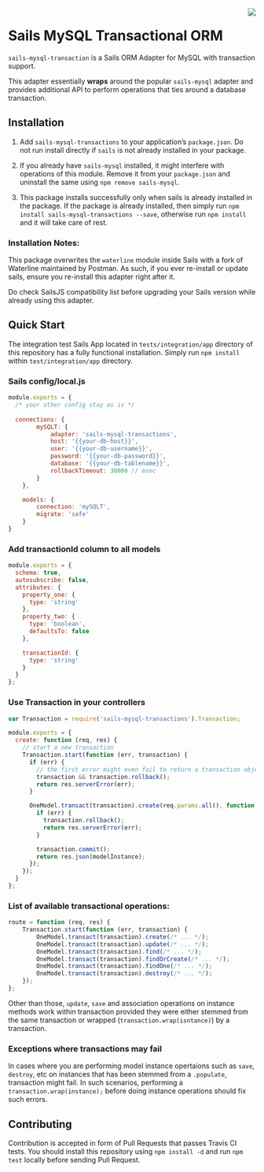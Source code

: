 <img src="https://travis-ci.org/postmanlabs/sails-mysql-transactions.svg?branch=master" align="right" />

# Sails MySQL Transactional ORM

`sails-mysql-transaction` is a Sails ORM Adapter for MySQL with transaction support.

This adapter essentially __wraps__ around the popular `sails-mysql` adapter and provides additional API to perform 
operations that ties around a database transaction.

## Installation

1. Add `sails-mysql-transactions` to your application’s `package.json`. Do not run install directly if `sails` is not 
already installed in your package.


2. If you already have `sails-mysql` installed, it might interfere with operations of this module. Remove it from your 
`package.json` and uninstall the same using `npm remove sails-mysql`.

3. This package installs successfully only when sails is already installed in the package. If the package is already
installed, then simply run `npm install sails-mysql-transactions --save`, otherwise run `npm install` and it will take
care of rest.

### Installation Notes:

This package overwrites the `waterline` module inside Sails with a fork of Waterline maintained by Postman. As such, 
if you ever re-install or update sails, ensure you re-install this adapter right after it. 

Do check SailsJS compatibility list before upgrading your Sails version while already using this adapter.

## Quick Start

The integration test Sails App located in `tests/integration/app` directory of this repository has a fully functional
installation. Simply run `npm install` within `test/integration/app` directory.

### Sails config/local.js

```js
module.exports = {
  /* your other config stay as is */
  
  connections: {
		mySQLT: {
			adapter: 'sails-mysql-transactions',
			host: '{{your-db-host}}',
			user: '{{your-db-username}}',
			password: '{{your-db-password}}',
			database: '{{your-db-tablename}}',
			rollbackTimeout: 30000 // msec
		}
	},

	models: {
		connection: 'mySQLT',
		migrate: 'safe'
	}
}
```

### Add transactionId column to all models

```js
module.exports = {
  schema: true,
  autosubscribe: false,
  attributes: {
    property_one: {
      type: 'string'
    },
    property_two: {
      type: 'boolean',
      defaultsTo: false
    },

    transactionId: {
      type: 'string'
    }
  }
};
```

### Use Transaction in your controllers

```javascript
var Transaction = require('sails-mysql-transactions').Transaction;

module.exports = {
  create: function (req, res) {
    // start a new transaction
    Transaction.start(function (err, transaction) {
      if (err) {
        // the first error might even fail to return a transaction object, so double-check.
        transaction && transaction.rollback();
        return res.serverError(err);
      }

      OneModel.transact(transaction).create(req.params.all(), function (err, modelInstance) {
        if (err) {
          transaction.rollback();
          return res.serverError(err);
        }

        transaction.commit();
        return res.json(modelInstance);
      });
    });
  }
};
```

### List of available transactional operations:

```javascript
route = function (req, res) {
	Transaction.start(function (err, transaction) {
		OneModel.transact(transaction).create(/* ... */);
		OneModel.transact(transaction).update(/* ... */);
		OneModel.transact(transaction).find(/* ... */);
		OneModel.transact(transaction).findOrCreate(/* ... */);
		OneModel.transact(transaction).findOne(/* ... */);
		OneModel.transact(transaction).destroy(/* ... */);
	});
};
```

Other than those, `update`, `save` and association operations on instance methods work within transaction provided they
were either stemmed from the same transaction or wrapped (`transaction.wrap(isntance)`) by a transaction.

### Exceptions where transactions may fail

In cases where you are performing model instance opertaions such as `save`, `destroy`, etc on instances that has been
stemmed from a `.populate`, transaction might fail. In such scenarios, performing a `transaction.wrap(instance);` before
doing instance operations should fix such errors.

## Contributing

Contribution is accepted in form of Pull Requests that passes Travis CI tests. You should install this repository using
`npm install -d` and run `npm test` locally before sending Pull Request.